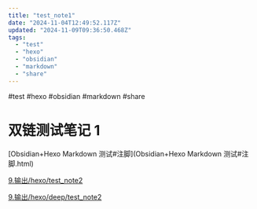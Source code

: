 ```yaml
---
title: "test_note1"
date: "2024-11-04T12:49:52.117Z"
updated: "2024-11-09T09:36:50.468Z"
tags:
  - "test"
  - "hexo"
  - "obsidian"
  - "markdown"
  - "share"
---
```


 #test #hexo #obsidian #markdown #share 
# 双链测试笔记 1

[Obsidian+Hexo Markdown 测试#注脚](Obsidian+Hexo Markdown 测试#注脚.html)

[9.输出/hexo/test_note2](9.输出_hexo_test_note2.html)

[9.输出/hexo/deep/test_note2](9.输出_hexo_deep_test_note2.html)
